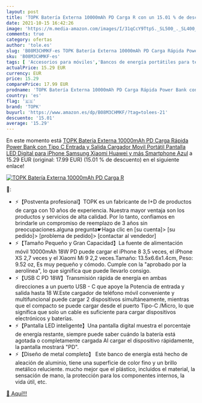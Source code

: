 ```yaml
---
layout: post
title: 'TOPK Batería Externa 10000mAh PD Carga R con un 15.01 % de descuento'
date: 2021-10-15 16:42:26
image: 'https://m.media-amazon.com/images/I/31qCcY9TtpS._SL500_._SL400_.jpg'
comments: true
category: ofertas
author: 'tole.es'
slug: 'B08M3CHMKF-es TOPK Batería Externa 10000mAh PD Carga Rápida Power Bank...'
sku: 'B08M3CHMKF-es'
tags: [ 'Accesorios para móviles','Bancos de energía portátiles para teléfonos móviles','Cargadores para móviles','Comunicación móvil y accesorios','Electrónica','iphone','topk', ]
actualPrice: 15.29 EUR
currency: EUR
price: 15.29
comparePrice: 17.99 EUR
prodname: 'TOPK Batería Externa 10000mAh PD Carga Rápida Power Bank con Tipo C Entrada y Salida Cargador Movil Portátil  Pantalla LED Digital  para iPhone Samsung Xiaomi Huawei y más Smartphone  Azul'
country: 'es'
flag: '🇪🇸'
brand: 'TOPK'
buyurl: 'https://www.amazon.es/dp/B08M3CHMKF/?tag=tolees-21'
descuento: '15.01'
average: '15.29'
---
```


En este momento está [TOPK Batería Externa 10000mAh PD Carga Rápida Power Bank con Tipo C Entrada y Salida Cargador Movil Portátil  Pantalla LED Digital  para iPhone Samsung Xiaomi Huawei y más Smartphone  Azul](https://www.amazon.es/dp/B08M3CHMKF/?tag=tolees-21) a 15.29 EUR (original: 17.99 EUR) (15.01 %  de descuento) en el siguiente enlace!

[![TOPK Batería Externa 10000mAh PD Carga R](https://m.media-amazon.com/images/I/31qCcY9TtpS._SL500_._SL400_.jpg)](https://www.amazon.es/dp/B08M3CHMKF/?tag=tolees-21)

🔎:

- ⚡【Postventa profesional】TOPK es un fabricante de I+D de productos de carga con 10 años de experiencia. Nuestra mayor ventaja son los productos y servicios de alta calidad. Por lo tanto, confiamos en brindarle un compromiso de reemplazo de 3 años sin preocupaciones.alguna pregunta☛Haga clic en [su cuenta]> [su pedido]> [problema de pedido]> [contactar al vendedor]
- ⚡【Tamaño Pequeño y Gran Capacidad】La fuente de alimentación móvil 10000mAh 18W PD puede cargar el iPhone 8 3,5 veces, el iPhone XS 2,7 veces y el Xiaomi Mi 9 2,2 veces.Tamaño: 13.5x6.6x1.4cm, Peso: 9.52 oz, Es muy pequeño y cómodo. Cumple con la "aprobado por la aerolínea", lo que significa que puede llevarlo consigo.
- ⚡【USB C PD 18W】Transmisión rápida de energía en ambas direcciones a un puerto USB - C que apoye la Potencia de entrada y salida hasta 18 W.Este cargador de teléfono móvil conveniente y multifuncional puede cargar 2 dispositivos simultáneamente, mientras que el compacto se puede cargar desde el puerto Tipo-C /Micro, lo que significa que solo un cable es suficiente para cargar dispositivos electrónicos y baterías.
- ⚡【Pantalla LED inteligente】Una pantalla digital muestra el porcentaje de energía restante, siempre puede saber cuándo la batería está agotada o completamente cargada Al cargar el dispositivo rápidamente, la pantalla mostrará "PD".
- ⚡【Diseño de metal completo】 Este banco de energía está hecho de aleación de aluminio, tiene una superficie de color fino y un brillo metálico reluciente. mucho mejor que el plástico, incluidos el material, la sensación de mano, la protección para los componentes internos, la vida útil, etc.

[🛒 Aquí!!!](https://www.amazon.es/dp/B08M3CHMKF/?tag=tolees-21)
